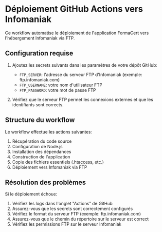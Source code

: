 
# Déploiement GitHub Actions vers Infomaniak

Ce workflow automatise le déploiement de l'application FormaCert vers l'hébergement Infomaniak via FTP.

## Configuration requise

1. Ajoutez les secrets suivants dans les paramètres de votre dépôt GitHub:
   - `FTP_SERVER`: l'adresse du serveur FTP d'Infomaniak (exemple: ftp.infomaniak.com)
   - `FTP_USERNAME`: votre nom d'utilisateur FTP
   - `FTP_PASSWORD`: votre mot de passe FTP

2. Vérifiez que le serveur FTP permet les connexions externes et que les identifiants sont corrects.

## Structure du workflow

Le workflow effectue les actions suivantes:
1. Récupération du code source
2. Configuration de Node.js
3. Installation des dépendances
4. Construction de l'application
5. Copie des fichiers essentiels (.htaccess, etc.)
6. Déploiement vers Infomaniak via FTP

## Résolution des problèmes

Si le déploiement échoue:
1. Vérifiez les logs dans l'onglet "Actions" de GitHub
2. Assurez-vous que les secrets sont correctement configurés
3. Vérifiez le format du serveur FTP (exemple: ftp.infomaniak.com)
4. Assurez-vous que le chemin du répertoire sur le serveur est correct
5. Vérifiez les permissions FTP sur le serveur Infomaniak
